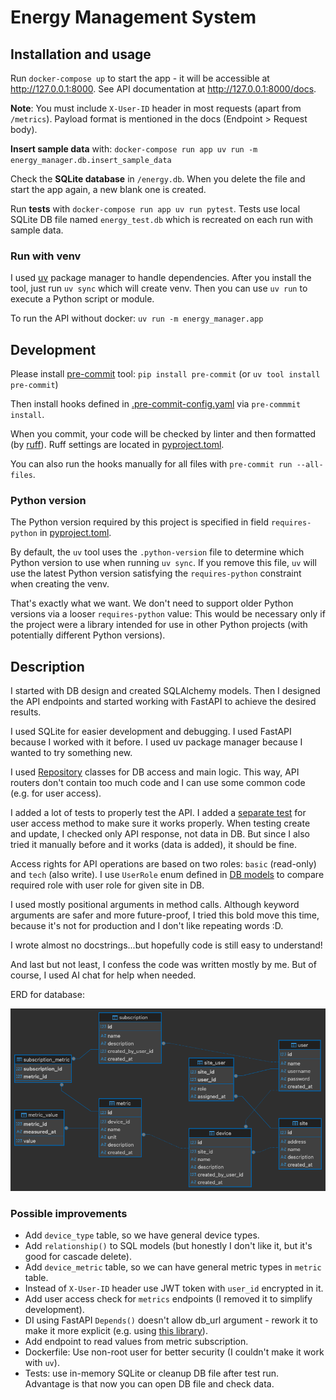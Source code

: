 # Energy Management System

## Installation and usage

Run `docker-compose up` to start the app - it will be accessible at http://127.0.0.1:8000. See API documentation at http://127.0.0.1:8000/docs. 

**Note**: You must include `X-User-ID` header in most requests (apart from `/metrics`). Payload format is mentioned in the docs (Endpoint > Request body).

**Insert sample data** with: `docker-compose run app uv run -m energy_manager.db.insert_sample_data`

Check the **SQLite database** in `/energy.db`. When you delete the file and start the app again, a new blank one is created.

Run **tests** with `docker-compose run app uv run pytest`. Tests use local SQLite DB file named `energy_test.db` which is recreated on each run with sample data.

### Run with venv

I used [uv](https://docs.astral.sh/uv/) package manager to handle dependencies. 
After you install the tool, just run `uv sync` which will create venv.
Then you can use `uv run` to execute a Python script or module.

To run the API without docker: `uv run -m energy_manager.app`

## Development

Please install [pre-commit](https://pre-commit.com/) tool: `pip install pre-commit` (or `uv tool install pre-commit`)

Then install hooks defined in [.pre-commit-config.yaml](./.pre-commit-config.yaml) via `pre-commmit install`.

When you commit, your code will be checked by linter and then formatted (by [ruff](https://docs.astral.sh/ruff/)). Ruff settings are located in [pyproject.toml](./pyproject.toml).

You can also run the hooks manually for all files with `pre-commit run --all-files`. 

### Python version

The Python version required by this project is specified in field `requires-python` in [pyproject.toml](./pyproject.toml).

By default, the `uv` tool uses the `.python-version` file to determine which Python version to use when running `uv sync`.  If you remove this file, `uv` will use the latest Python version satisfying the `requires-python` constraint when creating the venv.

That's exactly what we want. We don't need to support older Python versions via a looser `requires-python` value: This would be necessary only if the project were a library intended for use in other Python projects (with potentially different Python versions).

## Description

I started with DB design and created SQLAlchemy models. Then I designed the API endpoints and started working with FastAPI to achieve the desired results.

I used SQLite for easier development and debugging. I used FastAPI because I worked with it before. I used uv package manager because I wanted to try something new.

I used [Repository](./energy_manager/db/repository.py) classes for DB access and main logic. This way, API routers don't contain too much code and I can use some common code (e.g. for user access).

I added a lot of tests to properly test the API. I added a [separate test](./tests/unit/test_repository.py) for user access method to make sure it works properly. When testing create and update, I checked only API response, not data in DB. But since I also tried it manually before and it works (data is added), it should be fine.

Access rights for API operations are based on two roles: `basic` (read-only) and `tech` (also write). I use `UserRole` enum defined in [DB models](./energy_manager/db/models.py) to compare required role with user role for given site in DB.

I used mostly positional arguments in method calls. Although keyword arguments are safer and more future-proof, I tried this bold move this time, because it's not for production and I don't like repeating words :D.

I wrote almost no docstrings...but hopefully code is still easy to understand!

And last but not least, I confess the code was written mostly by me. But of course, I used AI chat for help when needed.

ERD for database:

![ERD](./erd.png)

### Possible improvements
* Add `device_type` table, so we have general device types.
* Add `relationship()` to SQL models (but honestly I don't like it, but it's good for cascade delete).
* Add `device_metric` table, so we can have general metric types in `metric` table.
* Instead of `X-User-ID` header use JWT token with `user_id` encrypted in it.
* Add user access check for `metrics` endpoints (I removed it to simplify development).
* DI using FastAPI `Depends()` doesn't allow db_url argument - rework it to make it more explicit (e.g. using [this library](https://python-dependency-injector.ets-labs.org/)).
* Add endpoint to read values from metric subscription.
* Dockerfile: Use non-root user for better security (I couldn't make it work with `uv`).
* Tests: use in-memory SQLite or cleanup DB file after test run. Advantage is that now you can open DB file and check data.

